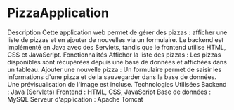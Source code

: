 # PizzaApplication
Description
Cette application web permet de gérer des pizzas : afficher une liste de pizzas et en ajouter de nouvelles via un formulaire. Le backend est implémenté en Java avec des Servlets, tandis que le frontend utilise HTML, CSS et JavaScript.
Fonctionnalités
Afficher la liste des pizzas : Les pizzas disponibles sont récupérées depuis une base de données et affichées dans un tableau.
Ajouter une nouvelle pizza : Un formulaire permet de saisir les informations d'une pizza et de la sauvegarder dans la base de données. Une prévisualisation de l'image est incluse.
Technologies Utilisées
Backend : Java (Servlets)
Frontend : HTML, CSS, JavaScript
Base de données : MySQL
Serveur d'application : Apache Tomcat
